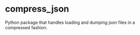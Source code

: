 # compress_json
Python package that handles loading and dumping json files in a compressed fashion.
